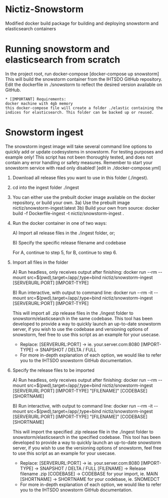 # Nictiz-Snowstorm
Modified docker build package for building and deploying snowstorm and elasticsearch containers

# Running snowstorm and elasticsearch from scratch
In the project root, run docker-compose
[docker-compose up snowstorm]
This will build the snowstorm container from the IHTSDO GitHub repository. Edit the dockerfile in ./snowstorm to reflect the desired version available on GitHub.

    * [IMPORTANT] Requirements: 
    docker machine with 4gb memory
    this docker-compose file will create a folder ./elastic containing the indices for elasticsearch. This folder can be backed up or reused.
    
# Snowstorm ingest
The snowstorm ingest image will take several command line options to quickly add or update codesystems in snowstorm.
For testing purposes and example only! This script has not been thoroughly tested, and does not contain any error handling or safety measures.
Remember to start your snowstorm service with read only disabled! [edit in ./docker-compose.yml]

1) Download all release files you want to use in this folder (./ingest).

2) cd into the ingest folder ./ingest

3) You can either use the prebuilt docker image available on the docker repository, or build your own.
3a) Use the prebuilt image nictiz/snowstorm-ingest:latest
3b) Build your own from source:
    docker build -f Dockerfile-ingest -t nictiz/snowstorm-ingest .

4) Run the docker container in one of two ways:

    A) Import all release files in the ./ingest folder, or;

    B) Specify the specific release filename and codebase

    For A, continue to step 5, for B, continue to step 6.

5)  Import all files in the folder

    A) Run headless, only receives output after finishing:
    docker run --rm --mount src=$(pwd),target=/app/,type=bind nictiz/snowstorm-ingest [SERVERURL:PORT] [IMPORT-TYPE]

    B) Run interactive, with output to command line:
    docker run --rm -it --mount src=$(pwd),target=/app/,type=bind nictiz/snowstorm-ingest [SERVERURL:PORT] [IMPORT-TYPE]

    This will import all .zip release files in the ./ingest folder to snowstorm/elasticsearch in the same codebase. This tool has been developed to provide a way to quickly launch an up-to-date snowstorm server, if you wish to use the codebase and versioning options of snowstorm, feel free to use this script as an example for your usecase.

    * Replace:
    [SERVERURL:PORT] -> ie. your.server.com:8080
    [IMPORT-TYPE] -> SNAPSHOT / DELTA / FULL
    * For more in-depth explanation of each option, we would like to refer you to the IHTSDO snowstorm GitHub documentation.

6) Specify the release files to be imported

    A) Run headless, only receives output after finishing:
    docker run --rm --mount src=$(pwd),target=/app/,type=bind nictiz/snowstorm-ingest [SERVERURL:PORT] [IMPORT-TYPE] "[FILENAME]" [CODEBASE] [SHORTNAME]

    B) Run interactive, with output to command line:
    docker run --rm -it --mount src=$(pwd),target=/app/,type=bind nictiz/snowstorm-ingest [SERVERURL:PORT] [IMPORT-TYPE] "[FILENAME]" [CODEBASE] [SHORTNAME]

    This will import the specified .zip release file in the ./ingest folder to snowstorm/elasticsearch in the specified codebase. This tool has been developed to provide a way to quickly launch an up-to-date snowstorm server, if you wish to use the versioning options of snowstorm, feel free to use this script as an example for your usecase.

    * Replace:
    [SERVERURL:PORT] -> ie. your.server.com:8080
    [IMPORT-TYPE] -> SNAPSHOT / DELTA / FULL
    [FILENAME] -> Release filename .zip
    [CODEBASE] -> CODEBASE for your import, ie. MAIN
    [SHORTNAME] -> SHORTNAME for your codebase, ie. SNOMEDCT
    * For more in-depth explanation of each option, we would like to refer you to the IHTSDO snowstorm GitHub documentation.